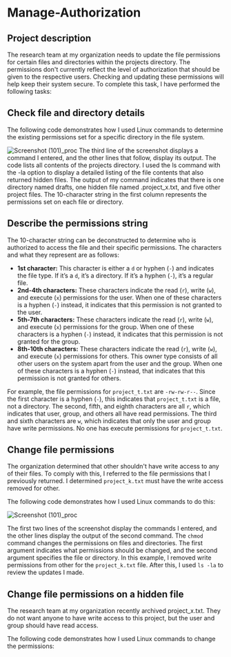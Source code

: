 # Manage-Authorization

## Project description
The research team at my organization needs to update the file permissions for certain files and
directories within the projects directory. The permissions don't currently reflect the level of
authorization that should be given to the respective users. Checking and updating these permissions will help keep
their system secure. To complete this task, I have performed the following tasks:

## Check file and directory details
The following code demonstrates how I used Linux commands to determine the existing permissions set for a specific directory in the file system.

![Screenshot (101)_proc](https://github.com/franckley/Manage-Authorization/assets/134894186/cfaf8b3e-615f-40a4-b598-3e6ff83e9e37)
The third line of the screenshot displays a command I entered, and the other lines that follow, display its
output. The code lists all contents of the projects directory. I used the ls command with the
-la option to display a detailed listing of the file contents that also returned hidden files. The
output of my command indicates that there is one directory named drafts, one hidden file
named .project_x.txt, and five other project files. The 10-character string in the first
column represents the permissions set on each file or directory.

## Describe the permissions string
The 10-character string can be deconstructed to determine who is authorized to access the file and their specific permissions. The characters and what they represent are as follows:

* **1st character:** This character is either a `d` or hyphen (`-`) and indicates the file type. If it’s a `d`, it’s a directory. If it’s a hyphen (`-`), it’s a regular file.
* **2nd-4th characters:** These characters indicate the read (`r`), write (`w`), and execute (`x`) permissions for the user. When one of these characters is a hyphen (`-`) instead, it indicates that this permission is not granted to the user.
* **5th-7th characters:** These characters indicate the read (`r`), write (`w`), and execute (`x`) permissions for the group. When one of these characters is a hyphen (`-`) instead, it indicates that this permission is not granted for the group.
* **8th-10th characters:** These characters indicate the read (`r`), write (`w`), and execute (`x`) permissions for others. This owner type consists of all other users on the system apart from the user and the group. When one of these characters is a hyphen (`-`) instead, that indicates that this permission is not granted for others.

For example, the file permissions for `project_t.txt` are `-rw-rw-r--`. Since the first character is a hyphen (`-`), this indicates that `project_t.txt` is a file, not a directory. The second, fifth, and eighth characters are all `r`, which indicates that user, group, and others all have read permissions. The third and sixth characters are `w`, which indicates that only the user and group have write permissions. No one has execute permissions for `project_t.txt`.


## Change file permissions
The organization determined that other shouldn't have write access to any of their files. To
comply with this, I referred to the file permissions that I previously returned. I determined
`project_k.txt` must have the write access removed for other.

The following code demonstrates how I used Linux commands to do this:

![Screenshot (101)_proc](https://github.com/franckley/Manage-Authorization/assets/134894186/a3d9d90e-4c8f-4c92-9751-4ef896144eed)

The first two lines of the screenshot display the commands I entered, and the other lines display the output of the second command. The `chmod` command changes the permissions on files and directories. The first argument indicates what permissions should be changed, and the second argument specifies the file or directory. In this example, I removed write permissions from other for the `project_k.txt` file. After this, I used `ls -la` to review the updates I made.

## Change file permissions on a hidden file
The research team at my organization recently archived project_x.txt. They do not want anyone to have write access to this project, but the user and group should have read access. 

The following code demonstrates how I used Linux commands to change the permissions:


